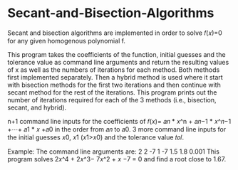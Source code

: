 # Secant-and-Bisection-Algorithms
Secant and bisection algorithms are implemented in order to solve 𝑓(𝑥)=0 for any given homogenous polynomial f.

This program takes the coefficients of the function, initial guesses and the tolerance value as command line arguments and return the resulting values of x as well as the numbers of iterations for each method. Both methods first implemented separately. Then a hybrid method is used where it start with bisection methods for the first two iterations and then continue with secant method for the rest of the iterations. This program prints out the number of iterations required for each of the 3 methods (i.e., bisection, secant, and hybrid).

n+1 command line inputs for the coefficients of 𝑓(𝑥)= 𝑎𝑛 * 𝑥^n + 𝑎𝑛−1 * 𝑥^𝑛−1 +⋯+ 𝑎1 * 𝑥 +𝑎0 in the order from 𝑎𝑛 to 𝑎0.
3 more command line inputs for the initial guesses 𝑥0, 𝑥1 (𝑥1>𝑥0) and the tolerance value 𝑡𝑜𝑙.

Example:
The command line arguments are:
2 2 -7 1 -7 1.5 1.8 0.001
This program solves 2𝑥^4 + 2𝑥^3− 7𝑥^2 + 𝑥 −7 = 0 and find a root close to 1.67.
